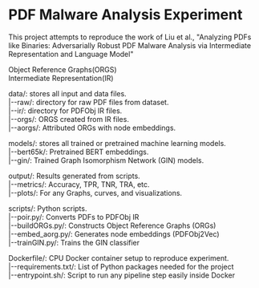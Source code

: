 # PDF Malware Analysis Experiment
This project attempts to reproduce the work of Liu et al., "Analyzing PDFs like Binaries: Adversarially Robust PDF Malware Analysis via Intermediate Representation and Language Model"


Object Reference Graphs(ORGS)  
Intermediate Representation(IR)

data/: stores all input and data files.  
|--raw/: directory for raw PDF files from dataset.  
|--ir/: directory for PDFObj IR files.  
|--orgs/: ORGS created from IR files.  
|--aorgs/: Attributed ORGs with node embeddings.  


models/: stores all trained or pretrained machine learning models.  
|--bert65k/: Pretrained BERT embeddings.  
|--gin/: Trained Graph Isomorphism Network (GIN) models.  


output/: Results generated from scripts.  
|--metrics/: Accuracy, TPR, TNR, TRA, etc.  
|--plots/: For any Graphs, curves, and visualizations.  

scripts/: Python scripts.  
|--poir.py/: Converts PDFs to PDFObj IR  
|--buildORGs.py/: Constructs Object Reference Graphs (ORGs)  
|--embed_aorg.py/: Generates node embeddings (PDFObj2Vec)  
|--trainGIN.py/: Trains the GIN classifier

Dockerfile/: CPU Docker container setup to reproduce experiment.  
|--requirements.txt/: List of Python packages needed for the project  
|--entrypoint.sh/: Script to run any pipeline step easily inside Docker
